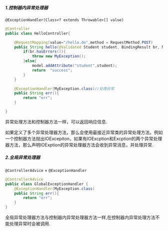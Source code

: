 ##### 1.控制器内异常处理器

`@ExceptionHandler(Class<? extends Throwable>[] value)`

```java
@Controller
public class HelloController{

    @RequestMapping(value="/hello.do",method = RequestMethod.POST)
    public String hello(@Validated Student student, BindingResult br, Model model) throws MyException {//控制器方法抛出异常
        if(br.hasErrors()){
            throw new MyException();
        }else{
            model.addAttribute("student",student);
            return  "success";
        }
    }

    @ExceptionHandler(MyException.class)//处理异常
    public String err(){
        return "err";
    }

}
```

异常处理方法和控制器方法一样，可以返回响应信息.

如果定义了多个异常处理器方法，那么会使用最接近异常类的异常处理方法。例如一个控制器方法抛出IOExcepiton，如果有IOExcption和Excption的两个异常处理器方法，那么声明IOExption的异常处理器方法会收到异常消息，并处理异常.

##### 2.全局异常处理器

`@ControllerAdvice`  + `@ExceptionHandler`

```java
@ControllerAdvice
public class GlobalExceptionHandler {
    @ExceptionHandler(MyException.class)
    public String err(){
        return "err";
    }
}

```

全局异常处理器方法与控制器内异常处理器方法一样,在控制器内异常处理方法不能处理异常时会被调用.
